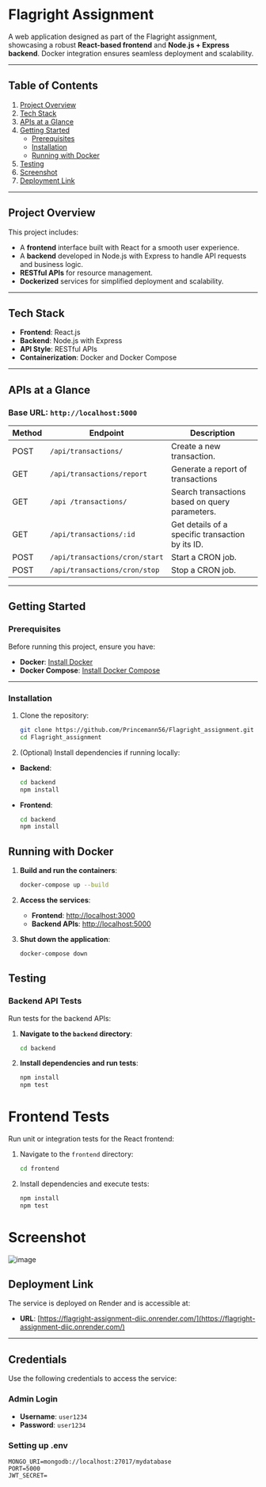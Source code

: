 # Flagright Assignment

A web application designed as part of the Flagright assignment, showcasing a robust **React-based frontend** and **Node.js + Express backend**. Docker integration ensures seamless deployment and scalability.

---

## Table of Contents
1. [Project Overview](#project-overview)
2. [Tech Stack](#tech-stack)
3. [APIs at a Glance](#apis-at-a-glance)
4. [Getting Started](#getting-started)
    - [Prerequisites](#prerequisites)
    - [Installation](#installation)
    - [Running with Docker](#running-with-docker)
5. [Testing](#testing)
6. [Screenshot](#Screenshot)
7. [Deployment Link](#deployment-Link)
---

## Project Overview

This project includes:
- A **frontend** interface built with React for a smooth user experience.
- A **backend** developed in Node.js with Express to handle API requests and business logic.
- **RESTful APIs** for resource management.
- **Dockerized** services for simplified deployment and scalability.

---

## Tech Stack

- **Frontend**: React.js
- **Backend**: Node.js with Express
- **API Style**: RESTful APIs
- **Containerization**: Docker and Docker Compose

---

## APIs at a Glance

### Base URL: `http://localhost:5000`

| Method | Endpoint             | Description                  |
|--------|-----------------------|------------------------------|
| POST   | `/api/transactions/`  |Create a new transaction.             |
| GET   | `/api/transactions/report`| Generate a report of transactions            |
| GET    | `/api /transactions/`     | Search transactions based on query parameters.       |
| GET    | `/api/transactions/:id`     | Get details of a specific transaction by its ID.  |
| POST | `/api/transactions/cron/start`     | Start a CRON job.          |
| POST | `/api/transactions/cron/stop`     | Stop a CRON job.          |


---

## Getting Started

### Prerequisites

Before running this project, ensure you have:
- **Docker**: [Install Docker](https://www.docker.com/get-started)
- **Docker Compose**: [Install Docker Compose](https://docs.docker.com/compose/install/)

---

### Installation

1. Clone the repository:
   ```bash
   git clone https://github.com/Princemann56/Flagright_assignment.git
   cd Flagright_assignment
2. (Optional) Install dependencies if running locally:

- **Backend**:
  ```bash
  cd backend
  npm install

- **Frontend**:
  ```bash
  cd backend
  npm install


## Running with Docker

1. **Build and run the containers**:
   ```bash
   docker-compose up --build
2. **Access the services**:
   - **Frontend**: [http://localhost:3000](http://localhost:3000)
   - **Backend APIs**: [http://localhost:5000](http://localhost:5000)

3. **Shut down the application**:
   ```bash
   docker-compose down

## Testing

### Backend API Tests

Run tests for the backend APIs:

1. **Navigate to the `backend` directory**:
   ```bash
   cd backend
2. **Install dependencies and run tests**:
   ```bash
   npm install
   npm test
# Frontend Tests

Run unit or integration tests for the React frontend:

1. Navigate to the `frontend` directory:
   ```bash
   cd frontend
2. Install dependencies and execute tests:
   ```bash
   npm install
   npm test

# Screenshot

![image](https://github.com/user-attachments/assets/253be349-88ac-411b-9e5a-7c76bfcec5ac)

## Deployment Link

The service is deployed on Render and is accessible at:
- **URL**: [https://flagright-assignment-diic.onrender.com/](https://flagright-assignment-diic.onrender.com/)

---

## Credentials

Use the following credentials to access the service:

### Admin Login
- **Username**: `user1234`
- **Password**: `user1234`

### Setting up .env
```
MONGO_URI=mongodb://localhost:27017/mydatabase
PORT=5000
JWT_SECRET=
```
